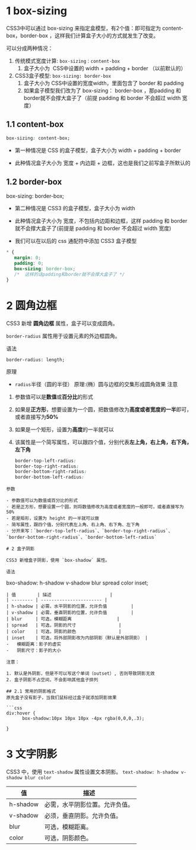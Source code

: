# 1 box-sizing

 CSS3中可以通过 box-sizing 来指定盒模型，有2个值：即可指定为 content-box，border-box ，这样我们计算盒子大小的方式就发生了改变。

可以分成两种情况：

1. 传统模式宽度计算: `box-sizing：content-box` 
    1. 盒子大小为  CSS中设置的 width + padding + border （以前默认的）
2. CSS3盒子模型: `box-sizing: border-box` 
    1. 盒子大小为 CSS中设置的宽度width，里面包含了 border 和 padding
    2. 如果盒子模型我们改为了 box-sizing： border-box ，那padding 和 border就不会撑大盒子了（前提 padding 和 border 不会超过 width 宽度）

## 1.1 content-box

```css
box-sizing: content-box;
```

- 第一种情况是 CSS 的盒子模型，盒子大小为 width + padding + border

- 此种情况盒子大小为 宽度 + 内边距 + 边框，这也是我们之前写盒子所默认的

## 1.2 border-box

box-sizing: border-box;

- 第二种情况是 CSS3 的盒子模型，盒子大小为 width

- 此种情况盒子大小为 宽度，不包括内边距和边框，这样 padding 和 border 就不会撑大盒子了(前提是 padding 和 border 不会超过 width 宽度)

- 我们可以在以后的 css 通配符中添加 CSS3 盒子模型

```css
* {
   margin: 0;
   padding: 0;
   box-sizing: border-box;
   /*  这样的话padding和border就不会撑大盒子了 */
}
```

# 2 圆角边框

CSS3 新增 **圆角边框** 属性，盒子可以变成圆角。

`border-radius` 属性用于设置元素的外边框圆角。

语法

```
border-radius: length;
```

原理

- `radius`半径（圆的半径） 原理:(椭）圆与边框的交集形成圆角效果
  注意
1. 参数值可以是**数值**或**百分比**的形式

2. 如果是**正方形**，想要设置为一个圆，把数值修改为**高度或者宽度的一半**即可，或者直接写为**50%**

3. 如果是一个矩形，设置为**高度**的一半就可以

4. 该属性是一个简写属性，可以跟四个值，分别代表**左上角，右上角，右下角，左下角**
   
   ```css
   border-top-left-radius:
   border-top-right-radius:
   border-bottom-right-radius:
   border-bottom-left-radius:
   ```

```
参数

- 参数值可以为数值或百分比的形式
- 若是正方形，想要设置一个圆，则将数值修改为高度或者宽度的一般即可，或者直接写为 50%
- 若是矩形，设置为 height 的一半就可以做
- 简写属性，跟四个值，分别代表左上角、右上角、右下角、左下角
- 分开来写：`border-top-left-radius`、`border-top-right-radius`、`border-bottom-right-radius`、`border-bottom-left-radius`

# 2 盒子阴影

CSS3 新增盒子阴影，使用 `box-shadow` 属性。

语法
```

bxo-shadow: h-shadow v-shadow blur spread color inset;

```
| 值        | 描述                      |
| -------- | ----------------------- |
| h-shadow | 必需，水平阴影的位置，允许负值         |
| v-shadow | 必需，垂直阴影的位置，允许负值         |
| blur     | 可选，模糊距离                 |
| spread   | 可选，阴影的尺寸                |
| color    | 可选，阴影的颜色                |
| inset    | 可选，将外部阴影改为内部阴影（默认是外部阴影） |
-   模糊距离：影子的虚实
-   阴影尺寸：影子的大小

注意：

1. 默认是外阴影，但是不可以写这个单词（outset）, 否则导致阴影无效
2. 盒子阴影不占空间，不会影响其他盒子排列

## 2.1 常用的阴影格式
原先盒子没有影子，当我们鼠标经过盒子就添加阴影效果

```css
div:hover {
      box-shadow:10px 10px 10px -4px rgba(0,0,0,.3);     

}
```

# 3 文字阴影

CSS3 中，使用 `text-shadow` 属性设置文本阴影。
`text-shadow: h-shadow v-shadow blur color`

| 值        | 描述              |
| -------- | --------------- |
| h-shadow | 必需，水平阴影位置。允许负值。 |
| v-shadow | 必须，垂直阴影。允许负值。   |
| blur     | 可选，模糊距离。        |
| color    | 可选，阴影颜色。        |
